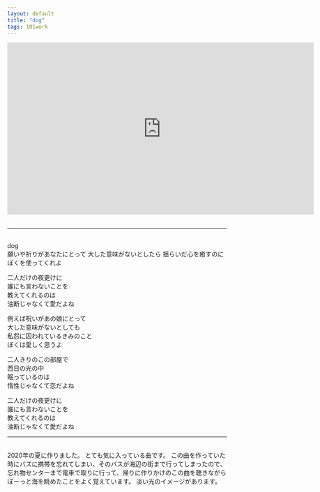 ```yaml
---
layout: default
title: "dog"
tags: 101work
---
```

<div class="movie-wrap">
<iframe width="703" height="395" src="https://www.youtube.com/embed/cH9XsvlKkLU" title="dog / 初音ミク" frameborder="0" allow="accelerometer; autoplay; clipboard-write; encrypted-media; gyroscope; picture-in-picture" allowfullscreen></iframe>
</div>
<br>
<hr>
<br>
dog  
<br>
願いや祈りがあなたにとって  
大した意味がないとしたら  
揺らいだ心を癒すのに  
ぼくを使ってくれよ  

二人だけの夜更けに  
誰にも言わないことを  
教えてくれるのは  
油断じゃなくて愛だよね  

例えば呪いがあの娘にとって  
大した意味がないとしても  
私怨に囚われているきみのこと  
ぼくは愛しく思うよ  

二人きりのこの部屋で  
西日の光の中  
眠っているのは  
惰性じゃなくて恋だよね  

二人だけの夜更けに  
誰にも言わないことを  
教えてくれるのは  
油断じゃなくて愛だよね  

----
<br>
2020年の夏に作りました。
とても気に入っている曲です。  
この曲を作っていた時にバスに携帯を忘れてしまい、そのバスが海辺の街まで行ってしまったので、忘れ物センターまで電車で取りに行って、帰りに作りかけのこの曲を聴きながらぼーっと海を眺めたことをよく覚えています。  
淡い光のイメージがあります。